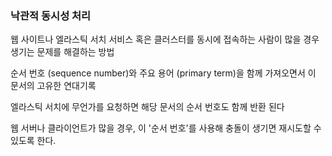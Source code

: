 
### 낙관적 동시성 처리

웹 사이트나 엘라스틱 서치 서비스 혹은 클러스터를 동시에 접속하는 사람이 많을 경우 생기는 문제를 해결하는 방법 

순서 번호 (sequence number)와 주요 용어 (primary term)을 함께 가져오면서 이 문서의 고유한 연대기록


엘라스틱 서치에 무언가를 요청하면 해당 문서의 순서 번호도 함께 반환 된다 


웹 서버나 클라이언트가 많을 경우, 이 '순서 번호'를 사용해 충돌이 생기면 재시도할 수 있도록 한다.

